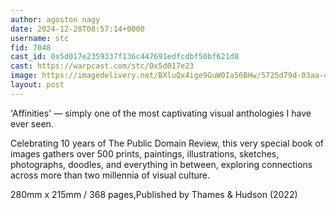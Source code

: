 ```yaml
---
author: agoston nagy
date: 2024-12-28T08:57:14+0000
username: stc
fid: 7048
cast_id: 0x5d017e2359337f136c447691edfcdbf50bf621d8
cast: https://warpcast.com/stc/0x5d017e23
image: https://imagedelivery.net/BXluQx4ige9GuW0Ia56BHw/5725d79d-03aa-4651-a5c3-3006663b0500/original
layout: post
---
```

'Affinities' — simply one of the most captivating visual anthologies I have ever seen.   
  
Celebrating 10 years of The Public Domain Review, this very special book of images gathers over 500 prints, paintings, illustrations, sketches, photographs, doodles, and everything in between, exploring connections across more than two millennia of visual culture.  
  
280mm x 215mm / 368 pages,Published by Thames & Hudson (2022)  

<img src='https://imagedelivery.net/BXluQx4ige9GuW0Ia56BHw/5725d79d-03aa-4651-a5c3-3006663b0500/original' alt='' referrerpolicy='no-referrer'/>